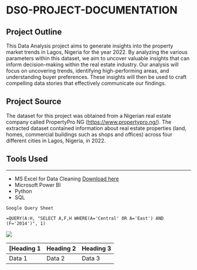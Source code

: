 # DSO-PROJECT-DOCUMENTATION

## **Project Outline**
This Data Analysis project aims to generate insights into the property market trends in Lagos, Nigeria for the year 2022. By analyzing the various parameters within this dataset, we aim to uncover valuable insights that can inform decision-making within the real estate industry.  Our analysis will focus on uncovering trends, identifying high-performing areas, and understanding buyer preferences.  These insights will then be used to craft compelling data stories that effectively communicate our findings.

## Project Source
The dataset for this project was obtained from a Nigerian real estate company called PropertyPro NG (https://www.propertypro.ng/). The extracted dataset contained information about real estate properties (land, homes, commercial buildings such as shops and offices) across four different cities in Lagos, Nigeria, in 2022.

## Tools Used
---

- MS Excel for Data Cleaning [Download here](https://www.microsoft.com)
- Microsoft Power BI
- Python
- SQL

```
Google Query Sheet

=QUERY(A:H, "SELECT A,F,H WHERE(A='Central' OR A='East') AND (F='2014')", 1)

```

![](Data-Analysis-1.PNG)

[Heading 1 | Heading 2| Heading 3|
|--------|-----------|-----------|
|Data 1|Data 2|Data 3|
